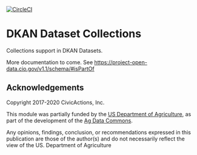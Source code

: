 [![CircleCI](https://circleci.com/gh/GetDKAN/dkan_dataset_collections/tree/7.x-1.x.svg?style=svg)](https://circleci.com/gh/GetDKAN/dkan_dataset_collections/tree/7.x-1.x)

# DKAN Dataset Collections

Collections support in DKAN Datasets.

More documentation to come. See https://project-open-data.cio.gov/v1.1/schema/#isPartOf

## Acknowledgements

Copyright 2017-2020 CivicActions, Inc.

This module was partially funded by the [US Department of Agriculture](https://usda.gov), as part of the development of the [Ag Data Commons](https://data.nal.usda.gov/).

Any opinions, findings, conclusion, or recommendations expressed in this publication are those of the author(s) and do not necessarily reflect the view of the US. Department of Agriculture
